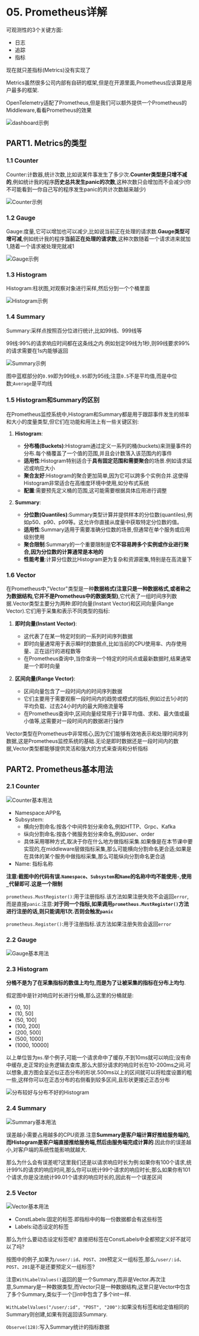 # 05. Prometheus详解

可观测性的3个关键方面:

- 日志
- 追踪
- 指标

现在就只差指标(Metrics)没有实现了

Metrics虽然很多公司内部有自研的框架,但是在开源里面,Prometheus应该算是用户最多的框架.

OpenTelemetry适配了Prometheus,但是我们可以额外提供一个Prometheus的Middleware,看看Prometheus的效果

![dashboard示例](../img/Web框架之Context与AOP方案/17.Prometheus详解/dashboard示例.png)

## PART1. Metrics的类型

### 1.1 Counter

Counter:计数器,统计次数,比如说某件事发生了多少次.**Counter类型是只增不减的**,例如统计我的程序**历史总共发生panic的次数**,这种次数只会增加而不会减少(你不可能看到一你自己写的程序发生panic的共计次数越来越少)

![Counter示例](../img/Web框架之Context与AOP方案/17.Prometheus详解/Counter示例.png)

### 1.2 Gauge

Gauge:度量,它可以增加也可以减少,比如说当前正在处理的请求数.**Gauge类型可增可减**,例如统计我的程序**当前正在处理的请求数**,这种次数随着一个请求进来就加1,随着一个请求被处理完就减1

![Gauge示例](../img/Web框架之Context与AOP方案/17.Prometheus详解/Gauge示例.png)

### 1.3 Histogram

Histogram:柱状图,对观察对象进行采样,然后分到一个个桶里面

![Histogram示例](../img/Web框架之Context与AOP方案/17.Prometheus详解/Histogram示例.png)

### 1.4 Summary

Summary:采样点按照百分位进行统计,比如99线、999线等

99线:99%的请求响应时间都在这条线之内.例如划定99线为1秒,则99线要求99%的请求需要在1s内能够返回

![Summary示例](../img/Web框架之Context与AOP方案/17.Prometheus详解/Summary示例.png)

图中蓝框部分的`0.99`即为99线;`0.95`即为95线;注意`0.5`不是平均值,而是中位数;`Average`是平均线

### 1.5 Histogram和Summary的区别

在Prometheus监控系统中,Histogram和Summary都是用于跟踪事件发生的频率和大小的度量类型,但它们在功能和用法上有一些关键区别:

1. **Histogram**:
   - **分布桶(Buckets)**:Histogram通过定义一系列的桶(buckets)来测量事件的分布.每个桶覆盖了一个值的范围,并且会计数落入该范围内的事件
   - **适用性**:Histogram特别适合于**具有固定范围和需要聚合**的场景.例如请求延迟或响应大小
   - **聚合友好**:Histogram的聚合更加简单,因为它可以跨多个实例合并.这使得Histogram非常适合在高维度环境中使用,如分布式系统
   - **配置**:需要预先定义桶的范围,这可能需要根据具体应用进行调整

2. **Summary**:
   - **分位数(Quantiles)**:Summary类型计算并提供样本的分位数(quantiles),例如p50、p90、p99等。这允许你直接从度量中获取特定分位数的值。
   - **适用性**:Summary适用于需要准确分位数的场景,但通常在单个服务或应用级别使用
   - **聚合限制**:Summary的一个重要限制是**它不容易跨多个实例或作业进行聚合,因为分位数的计算通常是本地的**
   - **性能考量**:计算分位数比Histogram更为复杂和资源密集,特别是在高流量下

### 1.6 Vector

在Prometheus中,"Vector"类型是一种**数据格式(注意只是一种数据格式,或者称之为数据结构,它并不是Prometheus中的数据类型)**,它代表了一组时间序列数据.Vector类型主要分为两种:即时向量(Instant Vector)和区间向量(Range Vector).它们用于采集和表示不同类型的指标:

1. **即时向量(Instant Vector)**:
   - 这代表了在某一特定时刻的一系列时间序列数据
   - 即时向量通常用于表示瞬时的数据点,比如当前的CPU使用率、内存使用量、正在运行的进程数等
   - 在Prometheus查询中,当你查询一个特定的时间点或最新数据时,结果通常是一个即时向量

2. **区间向量(Range Vector)**:
   - 区间向量包含了一段时间内的时间序列数据
   - 它们主要用于需要观察一段时间内的趋势或模式的指标,例如过去1小时的平均负载、过去24小时内的最大网络流量等
   - 在Prometheus查询中,区间向量经常用于计算平均值、求和、最大值或最小值等,这需要对一段时间内的数据进行操作

Vector类型在Prometheus中非常核心,因为它们能够有效地表示和处理时间序列数据,这是Prometheus监控系统的基础.无论是即时数据还是一段时间内的数据,Vector类型都能够提供灵活和强大的方式来查询和分析指标

## PART2. Prometheus基本用法

### 2.1 Counter

![Counter基本用法](../img/Web框架之Context与AOP方案/17.Prometheus详解/Counter基本用法.png)

- Namespace:APP名
- Subsystem:
	- 横向分割命名:按各个中间件划分来命名,例如HTTP、Grpc、Kafka
	- 纵向分割命名:按各个微服务划分来命名,例如user、order
	- 具体采用哪种方式,取决于你在什么地方做指标采集.如果像是在本节课中要实现的,在middleware层做指标采集,那么可能横向分割命名更合适;如果是在具体的某个服务中做指标采集,那么可能纵向分割命名更合适
- Name: 指标名称

**注意:截图中的代码有误.`Namespace`、`Subsystem`和`Name`的名称中均不能使用`-`,使用`_`代替即可.这是一个限制**

`prometheus.MustRegister()`:用于注册指标.该方法如果注册失败不会返回`error`,而是直接`panic`.注意:**对于同一个指标,如果调用`prometheus.MustRegister()`方法进行注册的话,则只能调用1次.否则会触发`panic`**

`prometheus.Register()`:用于注册指标.该方法如果注册失败会返回`error`

### 2.2 Gauge

![Gauge基本用法](../img/Web框架之Context与AOP方案/17.Prometheus详解/Gauge基本用法.png)

### 2.3 Histogram

**分桶不是为了在采集指标的数值上均匀,而是为了让被采集的指标在分布上均匀**.

假定图中是针对响应时长进行分桶,那么这里的分桶就是:

- (0, 10]
- (10, 50]
- (50, 100]
- (100, 200]
- (200, 500]
- (500, 1000]
- (1000, 10000]

以上单位皆为`ms`.举个例子,可能一个请求命中了缓存,不到10ms就可以响应;没有命中缓存,走正常的业务逻辑去查库,那么大部分请求的响应时长在10-200ms之间.可以想象,直方图会呈近似正态分布的形状.500ms以上的区间就可以将粒度设置的粗一些,这样你可以在正态分布的右侧看到较多区间,且形状更接近正态分布

![分布较好与分布不好的Histogram](../img/Web框架之Context与AOP方案/17.Prometheus详解/分布较好与分布不好的Histogram.png)

### 2.4 Summary

![Summary基本用法](../img/Web框架之Context与AOP方案/17.Prometheus详解/Summary基本用法.png)

误差越小需要占用越多的CPU资源.注意**Summary是客户端计算好推给服务端的,而Histogram是客户端直接推给服务端,然后由服务端完成计算的**.因此你的误差越小,对客户端的系统性能影响就越大.

那么为什么会有误差呢?这里我们还是以请求响应时长为例:如果你有100个请求,统计99%的请求的响应时间,那么你可以统计99个请求的响应时长;那么如果你有101个请求,你是没法统计99.01个请求的响应时长的,因此有一个误差区间

### 2.5 Vector

![Vector基本用法](../img/Web框架之Context与AOP方案/17.Prometheus详解/Vector基本用法.png)

- ConstLabels:固定的标签.即指标中的每一份数据都会有这些标签
- Labels:动态设定的标签

那么为什么要动态设定标签呢? 直接把标签在ConstLabels中全都预定义好不就可以了吗?

按图中的例子,如果为`/user/:id`、`POST`、`200`预定义一组标签,那么`/user/:id`、`POST`、`201`是不是还要预定义一组标签?

注意`WithLabelValues()`返回的是一个Summary,而非是Vector.再次注意,Summary是一种数据类型,而Vector只是一种数据结构,这里只是Vector中包含了多个Summary,类似于一个[]int中包含了多个int一样.

`WithLabelValues("/user/:id", "POST", "200")`:如果没有标签和给定值相同的Summary则创建,如果有则返回该Summary.

`Observe(128)`:写入Summary统计的指标数据
